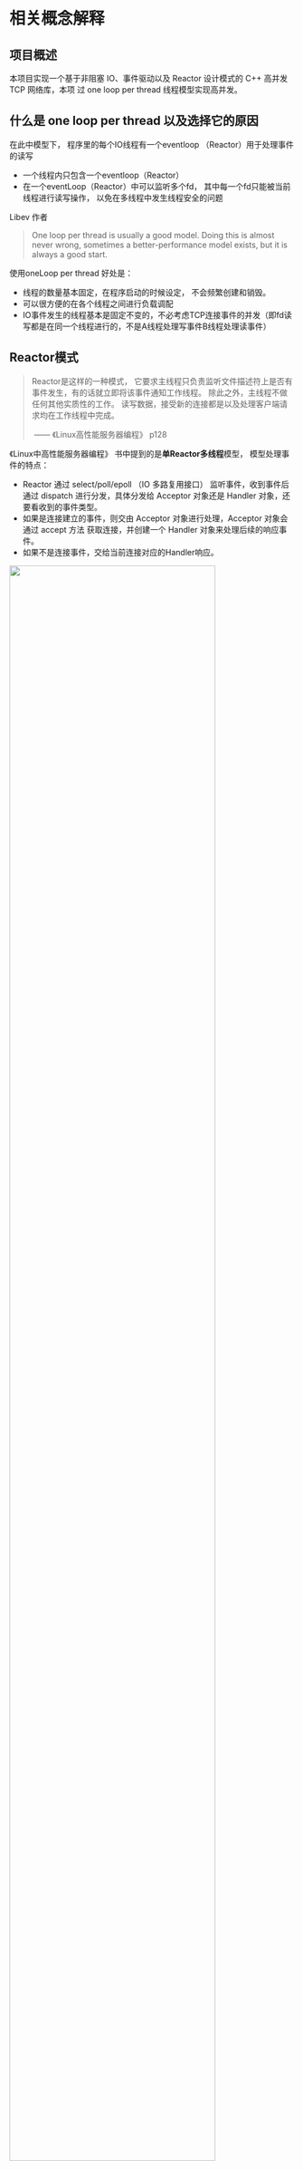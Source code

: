 #  相关概念解释

## 项目概述

本项目实现一个基于非阻塞 IO、事件驱动以及 Reactor 设计模式的 C++ 高并发 TCP 网络库，本项 过 one loop per thread 线程模型实现高并发。

## 什么是 one loop per thread 以及选择它的原因

在此中模型下， 程序里的每个IO线程有一个eventloop （Reactor）用于处理事件的读写

- 一个线程内只包含一个eventloop（Reactor）
- 在一个eventLoop（Reactor）中可以监听多个fd， 其中每一个fd只能被当前线程进行读写操作， 以免在多线程中发生线程安全的问题

Libev 作者

> One loop per  thread is  usually  a good model. Doing this is almost never wrong, sometimes a better-performance model exists, but it is always a good start.

使用oneLoop per thread 好处是：

- 线程的数量基本固定，在程序启动的时候设定， 不会频繁创建和销毁。
- 可以很方便的在各个线程之间进行负载调配
- IO事件发生的线程基本是固定不变的，不必考虑TCP连接事件的并发（即fd读写都是在同一个线程进行的，不是A线程处理写事件B线程处理读事件）

## Reactor模式

> Reactor是这样的一种模式， 它要求主线程只负责监听文件描述符上是否有事件发生，有的话就立即将该事件通知工作线程。 除此之外，主线程不做任何其他实质性的工作。 读写数据，接受新的连接都是以及处理客户端请求均在工作线程中完成。
>
> ​								—— 《Linux高性能服务器编程》 p128

《Linux中高性能服务器编程》 书中提到的是**单Reactor多线程**模型， 模型处理事件的特点：

- Reactor 通过 select/poll/epoll （IO 多路复用接口） 监听事件，收到事件后通过 dispatch 进行分发，具体分发给 Acceptor 对象还是 Handler 对象，还要看收到的事件类型。
- 如果是连接建立的事件，则交由 Acceptor 对象进行处理，Acceptor 对象会通过 accept 方法 获取连接，并创建一个 Handler 对象来处理后续的响应事件。
- 如果不是连接事件，交给当前连接对应的Handler响应。


<img src ="https://pic-go-oss.oss-cn-beijing.aliyuncs.com/muduo/oneReactor.png" width=85%>


**单Reactor**结构处理事件的流程图

<img src="https://pic-go-oss.oss-cn-beijing.aliyuncs.com/muduo/Reactor03.png" width=85%>



## Muduo中的Reactor模式

而在muduo网络库中， 使用的**多Reactor多线程模型**,  这中模型更加高效，处理事件的思路如下

1. 客户端建立发送建立连接请求，在主线程的MainReactor通过`epoll`持续监听lfd上建立连接事件， 服务器端（`TcpServer`）收到请求，通过Acceptor建立连接后，执行相应回调（`TcpServer::newConnection`）, 将新的连接分配给子线程的SubReactor。
2. MainReactor只负责**监听客户端建立连接**请求以及**将新连接分配给子线程**，而SubReactor负责将MainReactor分配的连接加入到`epoll`监听connfd上对应的读写事件请求。
3. 如果SubReactor中有事件发生， SubReactor调用当前的Handler执行相应回调函数。

多Reactor多线程模型结构图：


<img src = "https://pic-go-oss.oss-cn-beijing.aliyuncs.com/muduo/multiReactor.png" width=85%>

**总结**：在Muduo中， `MainReactor` 只负责监听建立连接，通过`accept`将监听返回的`connfd`打包的`channel`上， 用轮询的方式，分发给`subReactor`，`subReactor`  对应的EventLoop 中的一个子线程处理相应事件， 工作线程上的`SubReactor` 代表一个`EventLoop`， 每个`EventLoop` 监听一组`Channel`， 每一组`Channel`都在自己的EventLoop线程中执行。

了解相关muduo中`多Reactor多线程模型`后，再来看看`TcpServer` 的完成[执行流程](./chapter5.md)，你就会理解其中思想。



## 网络库的IO模型是怎么？为什么这个IO模型是高效的？

来自小林[Coding](https://zhuanlan.zhihu.com/p/368089289)

**阻塞 I/O**，当用户程序执行 `read` ，线程会被阻塞，一直等到内核数据准备好，并把数据从内核缓冲区拷贝到应用程序的缓冲区中，当拷贝过程完成，`read` 才会返回。

注意，**阻塞等待的是「内核数据准备好」和「数据从内核态拷贝到用户态」这两个过程**。过程如下图：

<img src="https://pic-go-oss.oss-cn-beijing.aliyuncs.com/muduo/blocking.png" width=60%>

**非阻塞 I/O**，非阻塞的 read 请求在数据未准备好的情况下立即返回，可以继续往下执行，此时应用程序不断轮询内核，直到数据准备好，内核将数据拷贝到应用程序缓冲区，`read` 调用才可以获取到结果。过程如下图：

<img src="https://pic-go-oss.oss-cn-beijing.aliyuncs.com/muduo/non_blocking.png" width=60%>

`Reactor[one loop per thread: non-blocking + IO multiplexing]`模型。muduo采用的是Reactors in thread有一个main Reactor负责accept(2)连接，然后把连接挂在某个sub Reactor中(muduo中采用的是round-robin的方式来选择sub Reactor)，这样该连接的所有操作都在那个sub Reactor所处的线程中完成。多个连接可能被分到多个线程中，以充分利用CPU。

## 使用eventFd的作用是什么

- eventfd是linux的一个系统调用，为事件通知创建文件描述符，eventfd()创建一个“eventfd对象”，这个对象能被用户空间应用用作一个**事件等待/响应机制**，靠内核去响应用户空间应用事。
- 实现唤醒，让IO线程从IO multiplexing阻塞调用中返回，更高效地唤醒。
